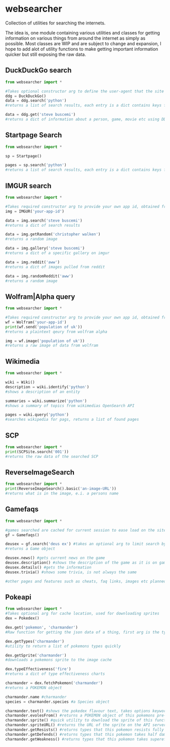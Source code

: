 # websearcher
Collection of utilities for searching the internets.

The idea is, one module containing various utilities and classes for getting information on various things from around the internet as simply as possible.
Most classes are WIP and are subject to change and expansion, I hope to add alot of utility functions to make getting important information quicker but still exposing the raw data.

## DuckDuckGo search

```py
from websearcher import *

#Takes optional constructor arg to define the user-agent that the site sees.
ddg = DuckDuckGo()
data = ddg.search('python')
#returns a list of search results, each entry is a dict contains keys for description, url, title

data = ddg.get('steve buscemi')
#returns a dict of information about a person, game, movie etc using DDG's Instant Answers API
```

## Startpage Search

```py
from websearcher import *

sp = Startpage()

pages = sp.search('python')
#returns a list of search results, each entry is a dict contains keys for description, url, title
```

## IMGUR search

```py
from websearcher import *

#Takes required constructor arg to provide your own app id, obtained from registering on the site.
img = IMGUR('your-app-id')

data = img.search('steve buscemi')
#returns a dict of search results

data = img.getRandom('christopher walken')
#returns a random image

data = img.gallery('steve buscemi')
#returns a dict of a specific gallery on imgur

data = img.reddit('aww')
#returns a dict of images pulled from reddit

data = img.randomReddit('aww')
#returns a random image
```

## Wolfram|Alpha query

```py
from websearcher import *

#Takes required constructor arg to provide your own app id, obtained from registering on the site.
wf = Wolfram('your-app-id')
print(wf.send('population of uk'))
#returns a plaintext qeury from wolfram alpha

img = wf.image('population of uk'))
#returns a raw image of data from wolfram

```

## Wikimedia

```py
from websearcher import *

wiki = Wiki()
description = wiki.identify('python')
#shows a description of an entity

summaries = wiki.summarize('python')
#shows a summary of topics from wikimedias OpenSearch API

pages = wiki.query('python')
#searches wikipedia for pags, returns a list of found pages
```

## SCP

```py
from websearcher import *
print(SCPSite.search('001'))
#returns the raw data of the searched SCP
```

## ReverseImageSearch

```py
from websearcher import *
print(ReverseImageSearch().basic('an-image-URL'))
#returns what is in the image, e.i. a persons name 
```

## Gamefaqs

```py
from websearcher import *

#games searched are cached for current session to ease load on the site
gf = Gamefaqs()

deusex = gf.search('deus ex') #takes an optional arg to limit search by console
#returns a Game object 

deusex.news() #gets current news on the game
deusex.description() #shows the description of the game as it is on gamefaqs
deusex.details() #gets the information
deusex.trivia() #shows some trivia, is not always the same

#other pages and features such as cheats, faq links, images etc planned

```

## Pokeapi

```py
from websearcher import *
#Takes optional arg for cache location, used for downloading sprites
dex = Pokedex()

dex.get('pokemon', 'charmander')
#Raw function for getting the json data of a thing, first arg is the type, second is the search term

dex.getTypes('charmander')
#utility to return a list of pokemons types quickly

dex.getSprite('charmander')
#downloads a pokemons sprite to the image cache

dex.typeEffectiveness('fire')
#returns a dict of type effectiveness charts

charmander = dex.fetchPokemon('charmander')
#returns a POKEMON object

charmander.name #charmander
species = charmander.species #a Species object

charmander.text() #shows the pokedex flavour text, takes options keyword args for language and game name to find
charmander.evolesFrom() #returns a POKEMON object of this pokemons pre-evolved form
charmander.sprite() #quick utility to download the sprite of this function
charmander.spriteURL() #returns the URL of the sprite on the API server
charmander.getResists() #returns types that this pokemon resists fully
charmander.getDefends() #returns types that this pokemon takes half damage from
charmander.getWeakness() #returns types that this pokemon takes supereffective damage from
```
